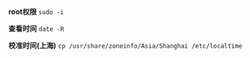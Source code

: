 
**root权限**
`sudo -i`

**查看时间**
`date -R`

**校准时间(上海)**
`cp /usr/share/zoneinfo/Asia/Shanghai /etc/localtime`

